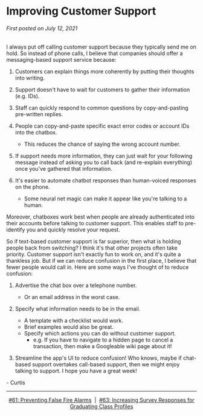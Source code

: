 # Improving Customer Support

###### First posted on July 12, 2021

I always put off calling customer support because they typically send me on hold. So instead of phone calls, I believe that companies should offer a messaging-based support service because:

1. Customers can explain things more coherently by putting their thoughts into writing.

2. Support doesn't have to wait for customers to gather their information (e.g. IDs).

3. Staff can quickly respond to common questions by copy-and-pasting pre-written replies.

4. People can copy-and-paste specific exact error codes or account IDs into the chatbox.

   - This reduces the chance of saying the wrong account number.

5. If support needs more information, they can just wait for your following message instead of asking you to call back (and re-explain everything) once you've gathered that information.

6. It's easier to automate chatbot responses than human-voiced responses on the phone.
   - Some neural net magic can make it appear like you're talking to a human.

Moreover, chatboxes work best when people are already authenticated into their accounts before talking to customer support. This enables staff to pre-identify you and quickly resolve your request.

So if text-based customer support is far superior, then what is holding people back from switching? I think it's that other projects often take priority. Customer support isn't exactly fun to work on, and it's quite a thankless job. But if we can reduce confusion in the first place, I believe that fewer people would call in. Here are some ways I've thought of to reduce confusion:

1. Advertise the chat box over a telephone number.

   - Or an email address in the worst case.

2. Specify what information needs to be in the email.

   - A template with a checklist would work.
   - Brief examples would also be great.
   - Specify which actions you can do without customer support.
     - e.g. If you have to navigate to a hidden page to cancel a transaction, then make a Googleable wiki page about it!

3. Streamline the app's UI to reduce confusion!
   Who knows, maybe if chat-based support overtakes call-based support, then we might enjoy talking to support. I hope you have a great week!

\- Curtis

<!--START OF FOOTER-->
<hr style="margin-top:9px;height:1px;border: 0;background-image: linear-gradient(to right, rgba(0, 0, 0, 0.0), rgba(0, 0, 0, 0.5),rgba(0, 0, 0, 0.0));">
<!--START OF ISSUE NAVIGATION LINKS-->
<p align="center"><a href='061_preventing_false_fire_alarms.md'>#61: Preventing False Fire Alarms</a>&nbsp;&nbsp;|&nbsp;&nbsp;<a href='063_increasing_survey_responses_for_graduating_class_profiles.md'>#63: Increasing Survey Responses for Graduating Class Profiles</a></p>
<!--START OF ISSUE NAVIGATION LINKS-->
<!--END OF FOOTER-->
